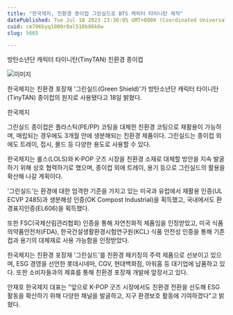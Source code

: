 ```yaml
---
title: "한국제지, 친환경 종이컵 그린실드로 BTS 캐릭터 타이니탄 제작"
datePublished: Tue Jul 18 2023 23:30:05 GMT+0000 (Coordinated Universal Time)
cuid: cm706byq1000r0al510b86k6w
slug: 5665

---
```



방탄소년단 캐릭터 타이니탄(TinyTAN) 친환경 종이컵

![이미지](https://cdn.hashnode.com/res/hashnode/image/upload/v1739259720550/039d9aa0-d105-49f7-bbf2-832abf00c324.jpeg)

한국제지는 친환경 포장재 '그린실드(Green Shield)'가 방탄소년단 캐릭터 타이니탄(TinyTAN) 종이컵의 원지로 사용됐다고 18일 밝혔다.

한국제지

그린실드 종이컵은 플라스틱(PE/PP) 코팅을 대체한 친환경 코팅으로 재활용이 가능하며, 매립되는 경우에도 3개월 안에 생분해되는 친환경 제품이다. 그린실드는 종이컵 외에도 트레이, 접시, 몰드 등 다양한 용도로 사용할 수 있다.

한국제지는 롤스(LOLS)와 K-POP 굿즈 시장을 친환경 소재로 대체할 방안을 지속 발굴하기 위해 상호 협력하기로 했으며, 종이컵 외에 트레이, 용기 등으로 그린실드의 활용을 확산해 나갈 계획이다.

'그린실드'는 환경에 대한 엄격한 기준을 가지고 있는 미국과 유럽에서 재활용 인증(UL ECVP 2485)과 생분해성 인증(OK Compost Industrial)을 획득했고, 국내에서도 환경표지인증(EL606)을 획득했다.

또한 FSC(국제산림관리협회) 인증을 통해 자연친화적 제품임을 인정받았고, 미국 식품의약품안전처(FDA), 한국건설생활환경시험연구원(KCL) 식품 안전성 인증을 통해 기존 컵과 용기의 대체재로 사용 가능함을 인정받았다.

한국제지는 친환경 포장재 '그린실드'를 친환경 패키징의 주력 제품으로 선보이고 있으며, ESG 경영을 선언한 롯데시네마, CGV, 현대백화점, 아워홈 등 대기업에 납품하고 있다. 또한 소비자들과의 제휴를 통해 친환경 포장재 개발에 앞장서고 있다.

안재호 한국제지 대표는 "앞으로 K-POP 굿즈 시장에서도 친환경 전환을 선도해 ESG 활동을 확산하기 위해 다양한 채널을 발굴하고, 지구 환경보호 활동에 기여하겠다"고 밝혔다.